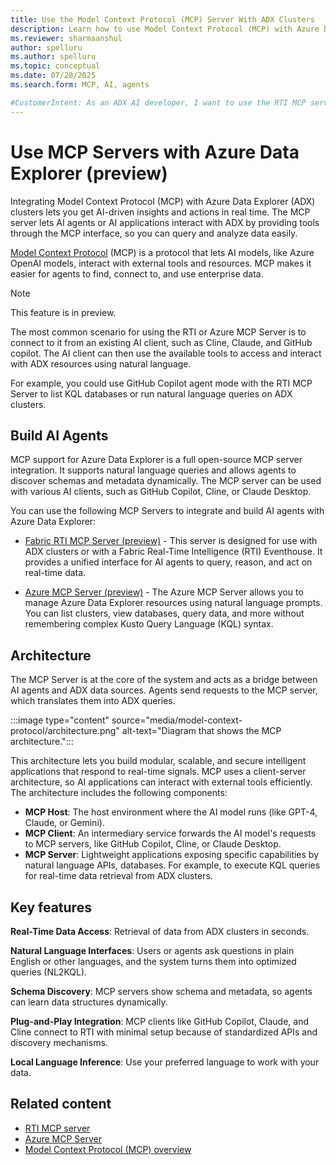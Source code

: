 ```yaml
---
title: Use the Model Context Protocol (MCP) Server With ADX Clusters
description: Learn how to use Model Context Protocol (MCP) with Azure Data Explorer clusters to create AI agents and applications that analyze real-time data. Get started now!
ms.reviewer: sharmaanshul
author: spelluru
ms.author: spelluru
ms.topic: conceptual
ms.date: 07/28/2025
ms.search.form: MCP, AI, agents

#CustomerIntent: As an ADX AI developer, I want to use the RTI MCP server or Azure MCP server to create AI agents and AI applications.
---
```


# Use MCP Servers with Azure Data Explorer (preview)

Integrating Model Context Protocol (MCP) with Azure Data Explorer (ADX) clusters lets you get AI-driven insights and actions in real time. The MCP server lets AI agents or AI applications interact with ADX by providing tools through the MCP interface, so you can query and analyze data easily.

[Model Context Protocol](https://modelcontextprotocol.io/introduction) (MCP) is a protocol that lets AI models, like Azure OpenAI models, interact with external tools and resources. MCP makes it easier for agents to find, connect to, and use enterprise data.

> [!NOTE]
>
> This feature is in preview.

The most common scenario for using the RTI or Azure MCP Server is to connect to it from an existing AI client, such as Cline, Claude, and GitHub copilot. The AI client can then use the available tools to access and interact with ADX resources using natural language.

For example, you could use GitHub Copilot agent mode with the RTI MCP Server to list KQL databases or run natural language queries on ADX clusters.

## Build AI Agents

MCP support for Azure Data Explorer is a full open-source MCP server integration. It supports natural language queries and allows agents to discover schemas and metadata dynamically. The MCP server can be used with various AI clients, such as GitHub Copilot, Cline, or Claude Desktop.

You can use the following MCP Servers to integrate and build AI agents with Azure Data Explorer:

* [Fabric RTI MCP Server (preview)](https://github.com/microsoft/fabric-rti-mcp/) - This server is designed for use with ADX clusters or with a Fabric Real-Time Intelligence (RTI) Eventhouse. It provides a unified interface for AI agents to query, reason, and act on real-time data.

* [Azure MCP Server (preview)](/azure/developer/azure-mcp-server/tools/azure-data-explorer) - The Azure MCP Server allows you to manage Azure Data Explorer resources using natural language prompts. You can list clusters, view databases, query data, and more without remembering complex Kusto Query Language (KQL) syntax.

## Architecture

The MCP Server is at the core of the system and acts as a bridge between AI agents and ADX data sources. Agents send requests to the MCP server, which translates them into ADX queries.

:::image type="content" source="media/model-context-protocol/architecture.png" alt-text="Diagram that shows the MCP architecture.":::

This architecture lets you build modular, scalable, and secure intelligent applications that respond to real-time signals. MCP uses a client-server architecture, so AI applications can interact with external tools efficiently. The architecture includes the following components:

* **MCP Host**: The host environment where the AI model runs (like GPT-4, Claude, or Gemini).
* **MCP Client**: An intermediary service forwards the AI model's requests to MCP servers, like GitHub Copilot, Cline, or Claude Desktop.
* **MCP Server**: Lightweight applications exposing specific capabilities by natural language APIs, databases. For example, to execute KQL queries for real-time data retrieval from ADX clusters.

## Key features

**Real-Time Data Access**: Retrieval of data from ADX clusters in seconds.

**Natural Language Interfaces**: Users or agents ask questions in plain English or other languages, and the system turns them into optimized queries (NL2KQL).

**Schema Discovery**: MCP servers show schema and metadata, so agents can learn data structures dynamically.

**Plug-and-Play Integration**: MCP clients like GitHub Copilot, Claude, and Cline connect to RTI with minimal setup because of standardized APIs and discovery mechanisms.

**Local Language Inference**: Use your preferred language to work with your data.

## Related content

* [RTI MCP server](https://github.com/microsoft/fabric-rti-mcp/)
* [Azure MCP Server](/azure/developer/azure-mcp-server/)
* [Model Context Protocol (MCP) overview](https://modelcontextprotocol.io/introduction)
